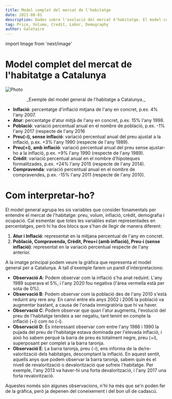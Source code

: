 ```yaml
---
title: Model complet del mercat de l'habitatge
date: 2021-08-01
description: Dades sobre l'evolució del mercat d'habitatge. El model consta de sis variables principals (preu, inflació, compravendes, crèdit, demografia i ocupació).
tag: Price, Volume, Credit, Labor, Demography
author: Galetaire
---
```


import Image from 'next/image'

# Model complet del mercat de l'habitatge a Catalunya

<Image
  src="/images/model.png"
  alt="Photo"
  width={1294}
  height={612}
  priority
  className="next-image"
/>
<center>_Exemple del model general de l'habitatge a Catalunya._</center>

- **Inflació**: percentatge d'inflació mitjana de l'any en concret, p.ex. 4% l'any 2007.
- **Atur**: percentatge d'atur mitjà de l'any en concret, p.ex. 15% l'any 1998.
- **Població**: variació percentual anual en el nombre de població, p.ex. -1% l'any 2017 (respecte de l'any 2016
- **Preu(-i), sense inflació**: variació percentual anual del preu ajustat a la inflació, p.ex. +3% l'any 1990 (respecte de l'any 1989).
- **Preu(+i), amb inflació**: variació percentual anual del preu sense ajustar-ho a la inflació, p.ex. +9% l'any 1990 (respecte de l'any 1989).
- **Crèdit**: variació percentual anual en el nombre d'hipoteques formalitzades, p.ex. +24% l'any 2015 (respecte de l'any 2014).
- **Compravenda**: variació percentual anual en el nombre de compravendes, p.ex. -15% l'any 2011 (respecte de l'any 2010).

# Com interpretar-ho?

El model general agrupa les sis variables que consider fonamentals per entendre el mercat de l'habitatge: preu, volum, inflació, crèdit, demografia i ocupació. Cal esmentar que totes les variables estan representades en percentatges, però hi ha dos blocs que s'han de llegir de manera diferent:

1. **Atur i Inflació**: representat en la mitjana percentual de l'any en concret.
2. **Població, Compravenda, Crèdit, Preu+i (amb inflació), Preu-i (sense inflació)**: representat en la variació percentual respecte de l'any anterior.

A la imatge principal podem veure la gràfica que representa el model general per a Catalunya. A tall d'exemple farem un parell d'interpretacions:

- **Observació A**: Podem observar com la inflació s'ha anat reduint. L'any 1989 superava el 5%, i l'any 2020 fou negativa (l'àrea vermella està per sota de 0%).
- **Observació B**: Podem observar com la població des de l'any 2010 s'està reduint any rere any. En canvi entre els anys 2002 i 2006 la població va augmentar bastant, a causa de l'onada immigratòria que hi va haver.
- **Observació C**: Podem observar que quan l'atur augmenta, l'evolució del preu de l'habitatge tendeix a ser negatiu, tant tenint en compte la inflació (+i) com no (-i).
- **Observació D**: És interessant observar com entre l'any 1986 i 1990 la pujada del preu de l'habitatge estava dominada per l'elevada inflació, i això ho sabem perquè la barra de preu és totalment negre, preu (+i), superposant per complet a la barra taronja.
- **Observació E**: La barra taronja, preu (-i), ens informa de la de/re-valorització dels habitatges, descomptant la inflació. En aquest sentit, aquells anys que podem observar la barra taronja, sabem quin és el nivell de revalorització o devalorització que sofreix l'habitatge. Per exemple, l'any 2013 va haver-hi una forta devalorització, i l'any 2017 una forta revalorització.

Aquestes només són algunes observacions, n'hi ha més que se'n poden fer de la gràfica, però ja depenen del coneixement i del bon ull de cadascú.

